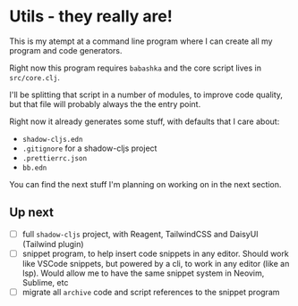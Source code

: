 # Utils - they really are!

This is my atempt at a command line program where I can create all my program
and code generators.

Right now this program requires `babashka` and the core script lives in
`src/core.clj`.

I'll be splitting that script in a number of modules, to improve code quality,
but that file will probably always the the entry point.

Right now it already generates some stuff, with defaults that I care about:

- `shadow-cljs.edn`
- `.gitignore` for a shadow-cljs project
- `.prettierrc.json`
- `bb.edn`

You can find the next stuff I'm planning on working on in the next section.

## Up next

- [ ] full `shadow-cljs` project, with Reagent, TailwindCSS and DaisyUI
      (Tailwind plugin)
- [ ] snippet program, to help insert code snippets in any editor. Should work
      like VSCode snippets, but powered by a cli, to work in any editor (like an
      lsp). Would allow me to have the same snippet system in Neovim, Sublime,
      etc
- [ ] migrate all `archive` code and script references to the snippet program
